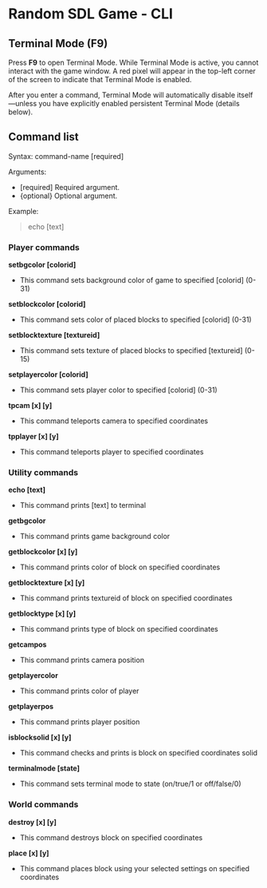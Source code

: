 # Random SDL Game - CLI

## Terminal Mode (F9)

Press **F9** to open Terminal Mode. While Terminal Mode is active, you cannot interact with the game window. A red pixel will appear in the top-left corner of the screen to indicate that Terminal Mode is enabled.

After you enter a command, Terminal Mode will automatically disable itself—unless you have explicitly enabled persistent Terminal Mode (details below).

## Command list

Syntax:
command-name [required] <optional>

Arguments:
- [required]    Required argument.
- {optional}    Optional argument.

Example:
> echo [text]

### Player commands
**setbgcolor [colorid]**
- This command sets background color of game to specified [colorid] (0-31)

**setblockcolor [colorid]**
- This command sets color of placed blocks to specified [colorid] (0-31)

**setblocktexture [textureid]**
- This command sets texture of placed blocks to specified [textureid] (0-15)

**setplayercolor [colorid]**
- This command sets player color to specified [colorid] (0-31)

**tpcam [x] [y]**
- This command teleports camera to specified coordinates

**tpplayer [x] [y]**
- This command teleports player to specified coordinates


### Utility commands
**echo [text]**
- This command prints [text] to terminal

**getbgcolor**
- This command prints game background color

**getblockcolor [x] [y]**
- This command prints color of block on specified coordinates

**getblocktexture [x] [y]**
- This command prints textureid of block on specified coordinates

**getblocktype [x] [y]**
- This command prints type of block on specified coordinates

**getcampos**
- This command prints camera position

**getplayercolor**
- This command prints color of player

**getplayerpos**
- This command prints player position

**isblocksolid [x] [y]**
- This command checks and prints is block on specified coordinates solid

**terminalmode [state]**
- This command sets terminal mode to state (on/true/1 or off/false/0)


### World commands
**destroy [x] [y]**
- This command destroys block on specified coordinates

**place [x] [y]**
- This command places block using your selected settings on specified coordinates